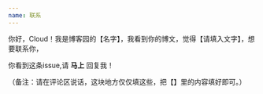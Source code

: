 ```yaml
---
name: 联系
---
```


你好，Cloud！我是博客园的【名字】，我看到你的博文，觉得【请填入文字】，想要联系你，

你看到这条issue,请 **马上** 回复我！

（备注：请在评论区说话，这块地方仅仅填这些，把【】里的内容填好即可。）
